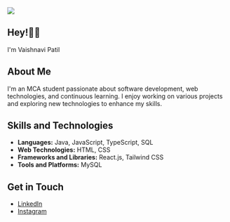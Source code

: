 
<img src="https://user-images.githubusercontent.com/95478989/198955082-6e78ebb5-e1e4-49f9-8d32-6e5af3984dcd.gif" />

<h2>Hey!👋🏻</h2> 
 <p>I'm Vaishnavi Patil</p>


## About Me
I'm an MCA student passionate about software development, web technologies, and continuous learning. I enjoy working on various projects and exploring new technologies to enhance my skills.

## Skills and Technologies
- **Languages:** Java, JavaScript, TypeScript, SQL
- **Web Technologies:** HTML, CSS
- **Frameworks and Libraries:** React.js, Tailwind CSS
- **Tools and Platforms:** MySQL

## Get in Touch
- [LinkedIn](https://linkedin.com/in/vaishnavii-patil)
- [Instagram](https://instagram.com/_._vaishnaviiiiii_._)
